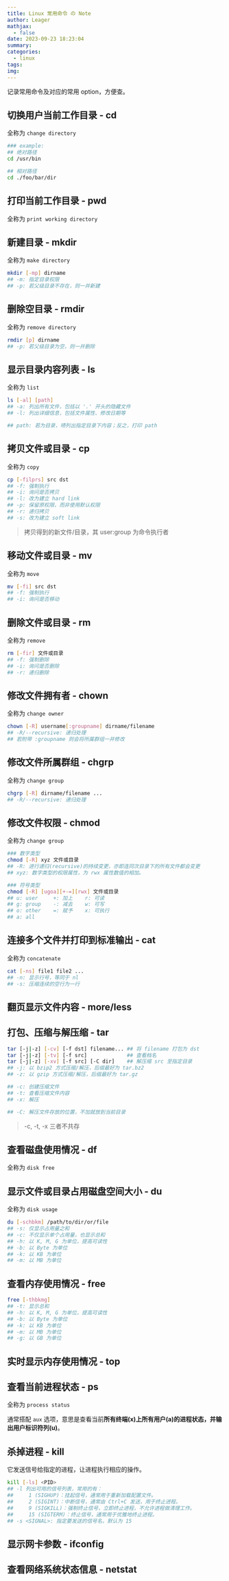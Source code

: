 ```yaml
---
title: Linux 常用命令 の Note
author: Leager
mathjax:
  - false
date: 2023-09-23 18:23:04
summary:
categories:
  - linux
tags:
img:
---
```


记录常用命令及对应的常用 option，方便查。

<!--more-->

## 切换用户当前工作目录 - cd

全称为 `change directory`

```bash
### example:
## 绝对路径
cd /usr/bin

## 相对路径
cd ./foo/bar/dir
```

## 打印当前工作目录 - pwd

全称为 `print working directory`

## 新建目录 - mkdir

全称为 `make directory`

```bash
mkdir [-mp] dirname
## -m: 指定目录权限
## -p: 若父级目录不存在，则一并新建
```

## 删除空目录 - rmdir

全称为 `remove directory`

```bash
rmdir [p] dirname
## -p: 若父级目录为空，则一并删除
```

## 显示目录内容列表 - ls

全称为 `list`

```bash
ls [-al] [path]
## -a: 列出所有文件，包括以 '.' 开头的隐藏文件
## -l: 列出详细信息，包括文件属性、修改日期等

## path: 若为目录，啧列出指定目录下内容；反之，打印 path
```

## 拷贝文件或目录 - cp

全称为 `copy`

```bash
cp [-filprs] src dst
## -f: 强制执行
## -i: 询问是否拷贝
## -l: 改为建立 hard link
## -p: 保留原权限，而非使用默认权限
## -r: 递归拷贝
## -s: 改为建立 soft link
```

> 拷贝得到的新文件/目录，其 user:group 为命令执行者

## 移动文件或目录 - mv

全称为 `move`

```bash
mv [-fi] src dst
## -f: 强制执行
## -i: 询问是否移动
```

## 删除文件或目录 - rm

全称为 `remove`

```bash
rm [-fir] 文件或目录
## -f: 强制删除
## -i: 询问是否删除
## -r: 递归删除
```

## 修改文件拥有者 - chown

全称为 `change owner`

```bash
chown [-R] username[:groupname] dirname/filename
## -R/--recursive: 递归处理
## 若附带 :groupname 则会将所属群组一并修改
```

## 修改文件所属群组 - chgrp

全称为 `change group`

```bash
chgrp [-R] dirname/filename ...
## -R/--recursive: 递归处理
```

## 修改文件权限 - chmod

全称为 `change group`

```bash
### 数字类型
chmod [-R] xyz 文件或目录
## -R: 进行递归(recursive)的持续变更，亦即连同次目录下的所有文件都会变更
## xyz: 数字类型的权限属性，为 rwx 属性数值的相加。

### 符号类型
chmod [-R] [ugoa][+-=][rwx] 文件或目录
## u: user     +: 加上    r: 可读
## g: group    -: 减去    w: 可写
## o: other    =: 赋予    x: 可执行
## a: all
```
## 连接多个文件并打印到标准输出 - cat

全称为 `concatenate`

```bash
cat [-ns] file1 file2 ...
## -n: 显示行号，等同于 nl
## -s: 压缩连续的空行为一行
```

## 翻页显示文件内容 - more/less

## 打包、压缩与解压缩 - tar

```bash
tar [-j|-z] [-cv] [-f dst] filename... ## 将 filename 打包为 dst
tar [-j|-z] [-tv] [-f src]             ## 查看档名
tar [-j|-z] [-xv] [-f src] [-C dir]    ## 解压缩 src 至指定目录
## -j: 以 bzip2 方式压缩/解压，后缀最好为 tar.bz2
## -z: 以 gzip 方式压缩/解压，后缀最好为 tar.gz

## -c: 创建压缩文件
## -t: 查看压缩文件内容
## -x: 解压

## -C: 解压文件存放的位置，不加就放到当前目录
```

> -c, -t, -x 三者不共存

## 查看磁盘使用情况 - df

全称为 `disk free`

## 显示文件或目录占用磁盘空间大小 - du

全称为 `disk usage`

```bash
du [-schbkm] /path/to/dir/or/file
## -s: 仅显示占用量之和
## -c: 不仅显示单个占用量，也显示总和
## -h: 以 K, M, G 为单位，提高可读性
## -b: 以 Byte 为单位
## -k: 以 KB 为单位
## -m: 以 MB 为单位
```

## 查看内存使用情况 - free

```bash
free [-thbkmg]
## -t: 显示总和
## -h: 以 K, M, G 为单位，提高可读性
## -b: 以 Byte 为单位
## -k: 以 KB 为单位
## -m: 以 MB 为单位
## -g: 以 GB 为单位
```

## 实时显示内存使用情况 - top

## 查看当前进程状态 - ps

全称为 `process status`

通常搭配 `aux` 选项，意思是查看当前**所有终端(x)**上**所有用户(a)**的进程状态，并输出**用户标识符列(u)**。

## 杀掉进程 - kill

它发送信号给指定的进程，让进程执行相应的操作。

```bash
kill [-ls] <PID>
## -l 列出可用的信号列表，常用的有：
##     1 (SIGHUP)：挂起信号，通常用于重新加载配置文件。
##     2 (SIGINT)：中断信号，通常由 Ctrl+C 发送，用于终止进程。
##     9 (SIGKILL)：强制终止信号，立即终止进程，不允许进程做清理工作。
##     15 (SIGTERM)：终止信号，通常用于优雅地终止进程。
## -s <SIGNAL>: 指定要发送的信号名，默认为 15
```

## 显示网卡参数 - ifconfig

## 查看网络系统状态信息 - netstat